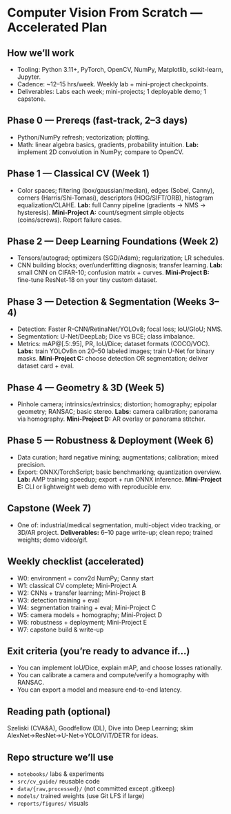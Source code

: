 # Computer Vision From Scratch — Accelerated Plan

## How we’ll work
- Tooling: Python 3.11+, PyTorch, OpenCV, NumPy, Matplotlib, scikit-learn, Jupyter.
- Cadence: ~12–15 hrs/week. Weekly lab + mini-project checkpoints.
- Deliverables: Labs each week; mini-projects; 1 deployable demo; 1 capstone.

## Phase 0 — Prereqs (fast-track, 2–3 days)
- Python/NumPy refresh; vectorization; plotting.
- Math: linear algebra basics, gradients, probability intuition.
**Lab:** implement 2D convolution in NumPy; compare to OpenCV.

## Phase 1 — Classical CV (Week 1)
- Color spaces; filtering (box/gaussian/median), edges (Sobel, Canny), corners (Harris/Shi-Tomasi), descriptors (HOG/SIFT/ORB), histogram equalization/CLAHE.
**Lab:** full Canny pipeline (gradients → NMS → hysteresis).
**Mini-Project A:** count/segment simple objects (coins/screws). Report failure cases.

## Phase 2 — Deep Learning Foundations (Week 2)
- Tensors/autograd; optimizers (SGD/Adam); regularization; LR schedules.
- CNN building blocks; over/underfitting diagnosis; transfer learning.
**Lab:** small CNN on CIFAR-10; confusion matrix + curves.
**Mini-Project B:** fine-tune ResNet-18 on your tiny custom dataset.

## Phase 3 — Detection & Segmentation (Weeks 3–4)
- Detection: Faster R-CNN/RetinaNet/YOLOv8; focal loss; IoU/GIoU; NMS.
- Segmentation: U-Net/DeepLab; Dice vs BCE; class imbalance.
- Metrics: mAP@[.5:.95], PR, IoU/Dice; dataset formats (COCO/VOC).
**Labs:** train YOLOv8n on 20–50 labeled images; train U-Net for binary masks.
**Mini-Project C:** choose detection OR segmentation; deliver dataset card + eval.

## Phase 4 — Geometry & 3D (Week 5)
- Pinhole camera; intrinsics/extrinsics; distortion; homography; epipolar geometry; RANSAC; basic stereo.
**Labs:** camera calibration; panorama via homography.
**Mini-Project D:** AR overlay or panorama stitcher.

## Phase 5 — Robustness & Deployment (Week 6)
- Data curation; hard negative mining; augmentations; calibration; mixed precision.
- Export: ONNX/TorchScript; basic benchmarking; quantization overview.
**Lab:** AMP training speedup; export + run ONNX inference.
**Mini-Project E:** CLI or lightweight web demo with reproducible env.

## Capstone (Week 7)
- One of: industrial/medical segmentation, multi-object video tracking, or 3D/AR project.
**Deliverables:** 6–10 page write-up; clean repo; trained weights; demo video/gif.

## Weekly checklist (accelerated)
- W0: environment + conv2d NumPy; Canny start
- W1: classical CV complete; Mini-Project A
- W2: CNNs + transfer learning; Mini-Project B
- W3: detection training + eval
- W4: segmentation training + eval; Mini-Project C
- W5: camera models + homography; Mini-Project D
- W6: robustness + deployment; Mini-Project E
- W7: capstone build & write-up

## Exit criteria (you’re ready to advance if…)
- You can implement IoU/Dice, explain mAP, and choose losses rationally.
- You can calibrate a camera and compute/verify a homography with RANSAC.
- You can export a model and measure end-to-end latency.

## Reading path (optional)
Szeliski (CVA&A), Goodfellow (DL), Dive into Deep Learning; skim AlexNet→ResNet→U-Net→YOLO/ViT/DETR for ideas.

## Repo structure we’ll use
- `notebooks/` labs & experiments
- `src/cv_guide/` reusable code
- `data/{raw,processed}/` (not committed except .gitkeep)
- `models/` trained weights (use Git LFS if large)
- `reports/figures/` visuals

